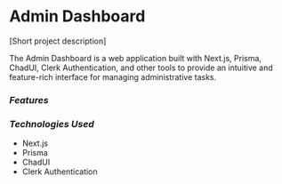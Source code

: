 

# **Admin Dashboard**
[Short project description]

The Admin Dashboard is a web application built with Next.js, Prisma, ChadUI, Clerk Authentication, and other tools to provide an intuitive and feature-rich interface for managing administrative tasks.

### *Features*


### *Technologies Used*
- Next.js
- Prisma
- ChadUI
- Clerk Authentication